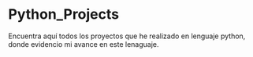 # Python_Projects
Encuentra aquí todos los proyectos que he realizado en lenguaje python, donde evidencio mi avance en este lenaguaje.
